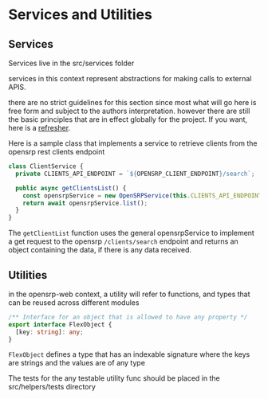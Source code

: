 # Services and Utilities

## Services

Services live in the src/services folder

services in this context represent abstractions for making calls to external APIS.

there are no strict guidelines for this section since most what will go here is free form and subject to the authors interpretation. however there are still the basic principles that are in effect globally for the project. If you want, here is a [refresher](../codeQuality.md).

Here is a sample class that implements a service to retrieve clients from the opensrp rest clients endpoint

```typescript
class ClientService {
  private CLIENTS_API_ENDPOINT = `${OPENSRP_CLIENT_ENDPOINT}/search`;

  public async getClientsList() {
    const opensrpService = new OpenSRPService(this.CLIENTS_API_ENDPOINT);
    return await opensrpService.list();
  }
}
```

The `getClientList` function uses the general opensrpService to implement a get request to the opensrp `/clients/search` endpoint and returns an object containing the data, if there is any data received.

## Utilities

in the opensrp-web context, a utility will refer to functions, and types that can be reused across different modules

```typescript
/** Interface for an object that is allowed to have any property */
export interface FlexObject {
  [key: string]: any;
}
```

`FlexObject` defines a type that has an indexable signature where the keys are strings and the values are of any type

The tests for the any testable utility func should be placed in the src/helpers/tests directory

